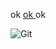 
ok
[ ok ](https://commons.wikimedia.org/wiki/File:Git_operations.svg#metadata)
ok

![Git](https://upload.wikimedia.org/wikipedia/commons/d/d8/Git_operations.svg)